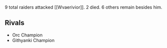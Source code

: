 9 total raiders attacked [[Wvaerivior]]. 2 died. 6 others remain besides him.
## Rivals
- Orc Champion
- Githyanki Champion